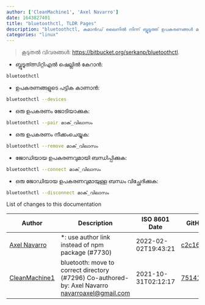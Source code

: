 ```yaml
---
author: ['CleanMachine1', 'Axel Navarro']
date: 1643827401
title: "bluetoothctl, TLDR Pages"
description: "bluetoothctl, കമാൻഡ് ലൈനിൽ നിന്ന് ബ്ലൂടൂത്ത് ഉപകരണങ്ങൾ മാനേജുചെയ്യുക."
categories: "linux"
---
```

> കൂടുതൽ വിവരങ്ങൾ: <https://bitbucket.org/serkanp/bluetoothctl>.

- ബ്ലൂടൂത്ത്സിറ്റിഎൽ ഷെല്ലിൽ കേറാൻ:

```bash
bluetoothctl
```

- ഉപകരണങ്ങളുടെ പട്ടിക കാണാൻ:

```bash
bluetoothctl --devices
```

- ഒരു ഉപകരണം ജോടിയാക്കുക:

```bash
bluetoothctl --pair മാക്_വിലാസം
```

- ഒരു ഉപകരണം നീക്കംചെയ്യുക:

```bash
bluetoothctl --remove മാക്_വിലാസം
```

- ജോഡിയായ ഉപകരണവുമായി ബന്ധിപ്പിക്കുക:

```bash
bluetoothctl --connect മാക്_വിലാസം
```

- ഒരു ജോഡിയായ ഉപകരണവുമായുള്ള ബന്ധം വിച്ഛേദിക്കുക:

```bash
bluetoothctl --disconnect മാക്_വിലാസം
```
List of changes to this documentation


Author | Description | ISO 8601 Date | GitHub link
------|-----|-----|-----
[Axel Navarro](mailto:navarroaxel@gmail.com) | *: use author link instead of npm package (#7730) | 2022-02-02T19:43:21 | [c2c16f61acbd](https://github.com/tldr-pages/tldr/commit/c2c16f61acbdca1933961fbbc20a80bdae76ece5)
[CleanMachine1](mailto:78213164+CleanMachine1@users.noreply.github.com) | bluetooth: move to correct directory (#7296) Co-authored-by: Axel Navarro <navarroaxel@gmail.com> | 2021-10-31T02:12:17 | [75141f0fffbc](https://github.com/tldr-pages/tldr/commit/75141f0fffbc8aaff38c94540f38a26961946a4d)

